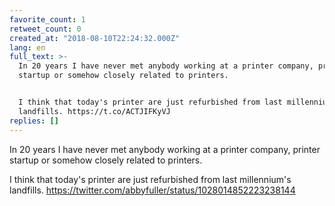 ```yaml
---
favorite_count: 1
retweet_count: 0
created_at: "2018-08-10T22:24:32.000Z"
lang: en
full_text: >-
  In 20 years I have never met anybody working at a printer company, printer
  startup or somehow closely related to printers.


  I think that today's printer are just refurbished from last millennium's
  landfills. https://t.co/ACTJIFKyVJ
replies: []
---
```


In 20 years I have never met anybody working at a printer company, printer
startup or somehow closely related to printers.

I think that today's printer are just refurbished from last millennium's
landfills. <https://twitter.com/abbyfuller/status/1028014852223238144>
